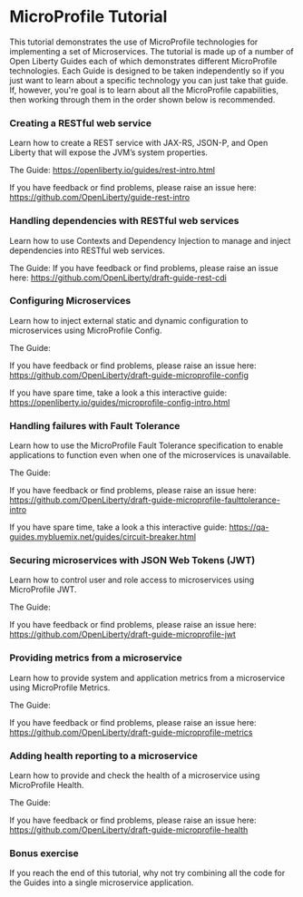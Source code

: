 # MicroProfile Tutorial

This tutorial demonstrates the use of MicroProfile technologies for implementing a set of Microservices.  The tutorial is made up of a number of Open Liberty Guides each of which demonstrates different MicroProfile technologies. Each Guide is designed to be taken independently so if you just want to learn about a specific technology you can just take that guide.  If, however, you're goal is to learn about all the MicroProfile capabilities, then working through them in the order shown below is recommended.

### Creating a RESTful web service

Learn how to create a REST service with JAX-RS, JSON-P, and Open Liberty that will expose the JVM’s system properties. 

The Guide: https://openliberty.io/guides/rest-intro.html

If you have feedback or find problems, please raise an issue here: https://github.com/OpenLiberty/guide-rest-intro

### Handling dependencies with RESTful web services

Learn how to use Contexts and Dependency Injection to manage and inject dependencies into RESTful web services.

The Guide: 
If you have feedback or find problems, please raise an issue here: https://github.com/OpenLiberty/draft-guide-rest-cdi

### Configuring Microservices

Learn how to inject external static and dynamic configuration to microservices using MicroProfile Config.

The Guide: 

If you have feedback or find problems, please raise an issue here: https://github.com/OpenLiberty/draft-guide-microprofile-config

If you have spare time, take a look a this interactive guide: https://openliberty.io/guides/microprofile-config-intro.html

### Handling failures with Fault Tolerance

Learn how to use the MicroProfile Fault Tolerance specification to enable applications to function even when one of the microservices is unavailable.

The Guide: 

If you have feedback or find problems, please raise an issue here: https://github.com/OpenLiberty/draft-guide-microprofile-faulttolerance-intro

If you have spare time, take a look a this interactive guide: https://qa-guides.mybluemix.net/guides/circuit-breaker.html

### Securing microservices with JSON Web Tokens (JWT)

Learn how to control user and role access to microservices using MicroProfile JWT.

The Guide: 

If you have feedback or find problems, please raise an issue here: https://github.com/OpenLiberty/draft-guide-microprofile-jwt

### Providing metrics from a microservice

Learn how to provide system and application metrics from a microservice using MicroProfile Metrics.

The Guide: 

If you have feedback or find problems, please raise an issue here: https://github.com/OpenLiberty/draft-guide-microprofile-metrics

### Adding health reporting to a microservice

Learn how to provide and check the health of a microservice using MicroProfile Health.

The Guide: 

If you have feedback or find problems, please raise an issue here: https://github.com/OpenLiberty/draft-guide-microprofile-health

### Bonus exercise

If you reach the end of this tutorial, why not try combining all the code for the Guides into a single microservice application.
